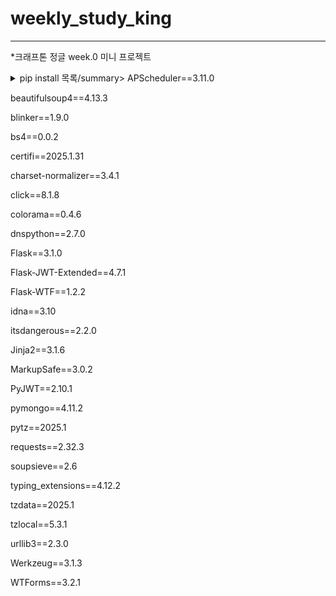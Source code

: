# weekly_study_king

---
*크래프톤 정글 week.0 미니 프로젝트


<details><summary>pip install 목록/summary>
APScheduler==3.11.0
  
beautifulsoup4==4.13.3

blinker==1.9.0

bs4==0.0.2

certifi==2025.1.31

charset-normalizer==3.4.1

click==8.1.8

colorama==0.4.6

dnspython==2.7.0

Flask==3.1.0

Flask-JWT-Extended==4.7.1

Flask-WTF==1.2.2

idna==3.10

itsdangerous==2.2.0

Jinja2==3.1.6

MarkupSafe==3.0.2

PyJWT==2.10.1

pymongo==4.11.2

pytz==2025.1

requests==2.32.3

soupsieve==2.6

typing_extensions==4.12.2

tzdata==2025.1

tzlocal==5.3.1

urllib3==2.3.0

Werkzeug==3.1.3

WTForms==3.2.1

</details><output>

